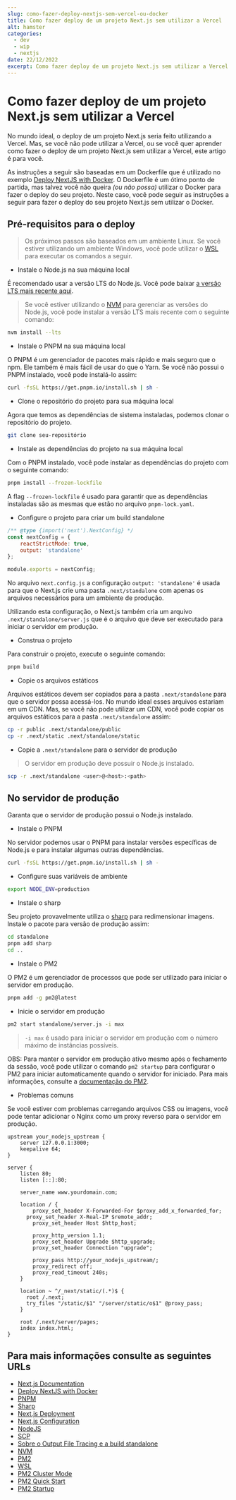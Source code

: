 ```yaml
---
slug: como-fazer-deploy-nextjs-sem-vercel-ou-docker
title: Como fazer deploy de um projeto Next.js sem utilizar a Vercel
alt: hamster
categories:
  - dev
  - wip
  - nextjs
date: 22/12/2022
excerpt: Como fazer deploy de um projeto Next.js sem utilizar a Vercel
---
```


# Como fazer deploy de um projeto Next.js sem utilizar a Vercel

No mundo ideal, o deploy de um projeto Next.js seria feito utilizando a Vercel. Mas, se você não pode utilizar a Vercel, ou se você quer aprender como fazer o deploy de um projeto Next.js sem utilizar a Vercel, este artigo é para você.

As instruções a seguir são baseadas em um Dockerfile que é utilizado no exemplo [Deploy NextJS with Docker](https://github.com/vercel/next.js/tree/canary/examples/with-docker). O Dockerfile é um ótimo ponto de partida, mas talvez você não queira _(ou não possa)_ utilizar o Docker para fazer o deploy do seu projeto. Neste caso, você pode seguir as instruções a seguir para fazer o deploy do seu projeto Next.js sem utilizar o Docker.

## Pré-requisitos para o deploy

> Os próximos passos são baseados em um ambiente Linux. Se você estiver utilizando um ambiente Windows, você pode utilizar o [WSL](https://learn.microsoft.com/pt-br/windows/wsl/install) para executar os comandos a seguir.

- Instale o Node.js na sua máquina local

É recomendado usar a versão LTS do Node.js. Você pode baixar [a versão LTS mais recente aqui](https://nodejs.org/en/download/).

> Se você estiver utilizando o [NVM](https://github.com/nvm-sh/nvm) para gerenciar as versões do Node.js, você pode instalar a versão LTS mais recente com o seguinte comando:

```bash
nvm install --lts
```

- Instale o PNPM na sua máquina local

O PNPM é um gerenciador de pacotes mais rápido e mais seguro que o npm. Ele também é mais fácil de usar do que o Yarn. Se você não possui o PNPM instalado, você pode instalá-lo assim:

```bash
curl -fsSL https://get.pnpm.io/install.sh | sh -
```

- Clone o repositório do projeto para sua máquina local

Agora que temos as dependências de sistema instaladas, podemos clonar o repositório do projeto.

```bash
git clone seu-repositório
```

- Instale as dependências do projeto na sua máquina local

Com o PNPM instalado, você pode instalar as dependências do projeto com o seguinte comando:

```bash
pnpm install --frozen-lockfile
```

A flag `--frozen-lockfile` é usado para garantir que as dependências instaladas são as mesmas que estão no arquivo `pnpm-lock.yaml`.

- Configure o projeto para criar um build standalone

```js
/** @type {import('next').NextConfig} */
const nextConfig = {
	reactStrictMode: true,
	output: 'standalone'
};

module.exports = nextConfig;
```

No arquivo `next.config.js` a configuração `output: 'standalone'` é usada para que o Next.js crie uma pasta `.next/standalone` com apenas os arquivos necessários para um ambiente de produção.

Utilizando esta configuração, o Next.js também cria um arquivo `.next/standalone/server.js` que é o arquivo que deve ser executado para iniciar o servidor em produção.

- Construa o projeto

Para construir o projeto, execute o seguinte comando:

```bash
pnpm build
```

- Copie os arquivos estáticos

Arquivos estáticos devem ser copiados para a pasta `.next/standalone` para que o servidor possa acessá-los. No mundo ideal esses arquivos estariam em um CDN. Mas, se você não pode utilizar um CDN, você pode copiar os arquivos estáticos para a pasta `.next/standalone` assim:

```bash
cp -r public .next/standalone/public
cp -r .next/static .next/standalone/static
```

- Copie a `.next/standalone` para o servidor de produção

> O servidor em produção deve possuir o Node.js instalado.

```bash
scp -r .next/standalone <user>@<host>:<path>
```

## No servidor de produção

Garanta que o servidor de produção possui o Node.js instalado.

- Instale o PNPM

No servidor podemos usar o PNPM para instalar versões específicas de Node.js e para instalar algumas outras dependências.

```bash
curl -fsSL https://get.pnpm.io/install.sh | sh -
```

- Configure suas variáveis de ambiente

```bash
export NODE_ENV=production
```

- Instale o sharp

Seu projeto provavelmente utiliza o [sharp](https://sharp.pixelplumbing.com/) para redimensionar imagens. Instale o pacote para versão de produção assim:

```bash
cd standalone
pnpm add sharp
cd ..
```

- Instale o PM2

O PM2 é um gerenciador de processos que pode ser utilizado para iniciar o servidor em produção.

```bash
pnpm add -g pm2@latest
```

- Inicie o servidor em produção

```bash
pm2 start standalone/server.js -i max
```

> `-i max` é usado para iniciar o servidor em produção com o número máximo de instâncias possíveis.

OBS: Para manter o servidor em produção ativo mesmo após o fechamento da sessão, você pode utilizar o comando `pm2 startup` para configurar o PM2 para iniciar automaticamente quando o servidor for iniciado. Para mais informações, consulte a [documentação do PM2](https://pm2.keymetrics.io/docs/usage/startup/).

- Problemas comuns

Se você estiver com problemas carregando arquivos CSS ou imagens, você pode tentar adicionar o Nginx como um proxy reverso para o servidor em produção.

```nginx
upstream your_nodejs_upstream {
    server 127.0.0.1:3000;
    keepalive 64;
}

server {
    listen 80;
    listen [::]:80;

    server_name www.yourdomain.com;

    location / {
    	proxy_set_header X-Forwarded-For $proxy_add_x_forwarded_for;
      proxy_set_header X-Real-IP $remote_addr;
    	proxy_set_header Host $http_host;

    	proxy_http_version 1.1;
    	proxy_set_header Upgrade $http_upgrade;
    	proxy_set_header Connection "upgrade";

    	proxy_pass http://your_nodejs_upstream/;
    	proxy_redirect off;
    	proxy_read_timeout 240s;
    }

    location ~ ^/_next/static/(.*)$ {
      root /.next;
      try_files "/static/$1" "/server/static/o$1" @proxy_pass;
    }

    root /.next/server/pages;
    index index.html;
}
```

## Para mais informações consulte as seguintes URLs

- [Next.js Documentation](https://nextjs.org/docs)
- [Deploy NextJS with Docker](https://github.com/vercel/next.js/tree/canary/examples/with-docker)
- [PNPM](https://pnpm.io/)
- [Sharp](https://sharp.pixelplumbing.com/)
- [Next.js Deployment](https://nextjs.org/docs/deployment)
- [Next.js Configuration](https://nextjs.org/docs/api-reference/next.config.js/introduction)
- [NodeJS](https://nodejs.org/en/)
- [SCP](https://www.hostinger.com.br/tutoriais/usar-comando-scp-linux-para-transferir-arquivos)
- [Sobre o Output File Tracing e a build standalone](https://nextjs.org/docs/advanced-features/output-file-tracing)
- [NVM](https://github.com/nvm-sh/nvm)
- [PM2](https://pm2.keymetrics.io/)
- [WSL](https://learn.microsoft.com/pt-br/windows/wsl/install)
- [PM2 Cluster Mode](https://pm2.keymetrics.io/docs/usage/cluster-mode/)
- [PM2 Quick Start](https://pm2.keymetrics.io/docs/usage/quick-start/)
- [PM2 Startup](https://pm2.keymetrics.io/docs/usage/startup/)

```

```
